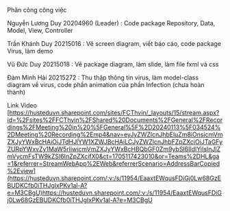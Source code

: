 Phân công công việc

Nguyễn Lương Duy 20204960 (Leader) : Code package Repository, Data, Model, View, Controller

Trần Khánh Duy 20215016 : Vẽ screen diagram, viết báo cáo, code package Virus, làm demo

Vũ Đức Duy 20215018 : Vẽ package diagram, làm slide, làm file fxml và css

Đàm Minh Hải 20215272 : Thu thập thông tin virus, làm model-class diagram về virus, code phần animation của phần Infection (chưa hoàn thành)

Link Video [https://husteduvn.sharepoint.com/sites/FCThvin/_layouts/15/stream.aspx?id=%2Fsites%2FFCThvin%2FShared%20Documents%2FGeneral%2FRecordings%2FMeeting%20in%20%5FGeneral%5F%2D20240113%5F034524%2DMeeting%20Recording%2Emp4&nav=eyJyZWZlcnJhbEluZm8iOnsicmVmZXJyYWxBcHAiOiJTdHJlYW1XZWJBcHAiLCJyZWZlcnJhbFZpZXciOiJTaGFyZURpYWxvZy1MaW5rIiwicmVmZXJyYWxBcHBQbGF0Zm9ybSI6IldlYiIsInJlZmVycmFsTW9kZSI6InZpZXcifX0&ct=1705117423010&or=Teams%2DHL&ga=1&referrer=StreamWebApp%2EWeb&referrerScenario=AddressBarCopied%2Eview](https://husteduvn.sharepoint.com/:v:/s/11954/EaaxtEWqusFDiGj0Lw68GzEBUDKCfb0iTHJgIxPKv1al-A?e=M3CBgU)https://husteduvn.sharepoint.com/:v:/s/11954/EaaxtEWqusFDiGj0Lw68GzEBUDKCfb0iTHJgIxPKv1al-A?e=M3CBgU
